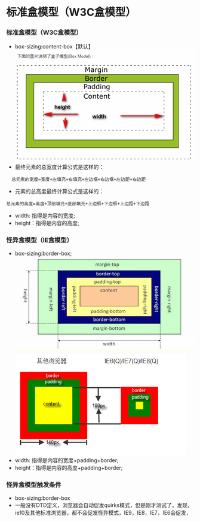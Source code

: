 # 标准盒模型（W3C盒模型）
### 标准盒模型（W3C盒模型）
* box-sizing:content-box【默认】
![image](https://github.com/ericyishi/img-folder/blob/master/summary/contentBox.png)
* 最终元素的总宽度计算公式是这样的：
 ```
   总元素的宽度=宽度+左填充+右填充+左边框+右边框+左边距+右边距
 ```

* 元素的总高度最终计算公式是这样的：
 ```
 总元素的高度=高度+顶部填充+底部填充+上边框+下边框+上边距+下边距
 ```

* width: 指得是内容的宽度;
* height：指得是内容的高度;
### 怪异盒模型（IE盒模型）
* box-sizing:border-box;
![image](https://github.com/ericyishi/img-folder/blob/master/summary/borderBox.png)
![image](https://github.com/ericyishi/img-folder/blob/master/summary/IEBox.png)
* width: 指得是内容的宽度+padding+border;
* height：指得是内容的高度+padding+border;


### 怪异盒模型触发条件
* box-sizing:border-box
* 一般没有DTD定义，浏览器会自动促发quirks模式，但是刚才测试了，发现，ie10及其他标准浏览器，都不会促发怪异模式，IE9，IE8，IE7，IE6会促发，
